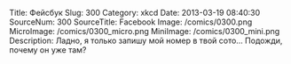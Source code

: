 Title: Фейсбук 
Slug: 300 
Category: xkcd 
Date: 2013-03-19 08:40:30 
SourceNum: 300 
SourceTitle: Facebook 
Image: /comics/0300.png 
MicroImage: /comics/0300_micro.png 
MiniImage: /comics/0300_mini.png 
Description: Ладно, я только запишу мой номер в твой сото… Подожди, почему он уже там? 

